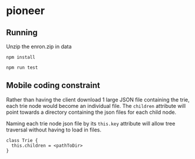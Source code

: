 # pioneer

## Running

Unzip the enron.zip in data

```
npm install
```

```
npm run test
```

## Mobile coding constraint

Rather than having the client download 1 large JSON file containing the trie, each trie node would become an individual file. The `children` attribute will point towards a directory containing the json files for each child node.

Naming each trie node json file by its `this.key` attribute will allow tree traversal without having to load in files.

```
class Trie {
  this.children = <pathToDir>
}
```
